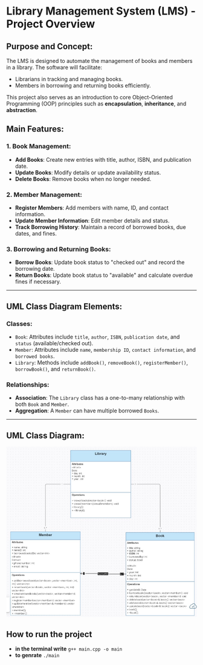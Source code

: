 # Library Management System (LMS) - Project Overview

## Purpose and Concept:

The LMS is designed to automate the management of books and members in a library. The software will facilitate:

- Librarians in tracking and managing books.
- Members in borrowing and returning books efficiently.

This project also serves as an introduction to core Object-Oriented Programming (OOP) principles such as **encapsulation**, **inheritance**, and **abstraction**.

## Main Features:

### 1. Book Management:

- **Add Books**: Create new entries with title, author, ISBN, and publication date.
- **Update Books**: Modify details or update availability status.
- **Delete Books**: Remove books when no longer needed.

### 2. Member Management:

- **Register Members**: Add members with name, ID, and contact information.
- **Update Member Information**: Edit member details and status.
- **Track Borrowing History**: Maintain a record of borrowed books, due dates, and fines.

### 3. Borrowing and Returning Books:

- **Borrow Books**: Update book status to "checked out" and record the borrowing date.
- **Return Books**: Update book status to "available" and calculate overdue fines if necessary.

---

## UML Class Diagram Elements:

### Classes:

- `Book`: Attributes include `title`, `author`, `ISBN`, `publication date`, and `status` (available/checked out).
- `Member`: Attributes include `name`, `membership ID`, `contact information`, and `borrowed books`.
- `Library`: Methods include `addBook()`, `removeBook()`, `registerMember()`, `borrowBook()`, and `returnBook()`.

### Relationships:

- **Association**: The `Library` class has a one-to-many relationship with both `Book` and `Member`.
- **Aggregation**: A `Member` can have multiple borrowed `Books`.

---

## UML Class Diagram:

![UML Diagram](./UML.png)

## How to run the project

- **in the terminal write** `g++ main.cpp -o main`
- **to genrate** `./main`

